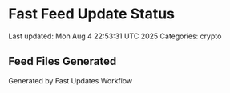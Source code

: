 # Fast Feed Update Status
Last updated: Mon Aug  4 22:53:31 UTC 2025
Categories: crypto

## Feed Files Generated

Generated by Fast Updates Workflow
